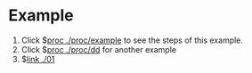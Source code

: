 # Example

1. Click $[proc ./proc/example](here) to see the steps of this example.
1. Click $[proc ./proc/dd](here) for another example
1. $[link ./01](01)
